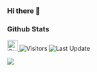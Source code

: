 ### Hi there 👋

<!--
**ivangrov/ivangrov** is a ✨ _special_ ✨ repository because its `README.md` (this file) appears on your GitHub profile.

Here are some ideas to get you started:

- 🔭 I’m currently working on ...
- 🌱 I’m currently learning ...
- 👯 I’m looking to collaborate on ...
- 🤔 I’m looking for help with ...
- 💬 Ask me about ...
- 📫 How to reach me: ...
- 😄 Pronouns: ...
- ⚡ Fun fact: ...
-->


### Github Stats

<p>
   <a href="https://img.shields.io/github/followers/ivangrov?label=Follow&style=social">
      <img alt="Coverage" src="https://img.shields.io/github/followers/ivangrov?label=Follow&style=social" height="25">
   </a>
   <img alt="Visitors" src="https://komarev.com/ghpvc/?username=ivangrov&style=flat&labelColor=black&logo=github&label=PROFILE+VIEWS&color=29bf12">
   <img alt="Last Update" src="https://img.shields.io/github/last-commit/ivangrov/ivangrov?logo=markdown&label=LAST+UPDATE&color=29bf12&style=flat">
</p>

![](https://github-readme-stats.vercel.app/api?username=ivangrov&count_private=true&show_icons=true&count_private=true)
